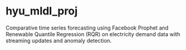 # hyu_mldl_proj
Comparative time series forecasting using Facebook Prophet and Renewable Quantile Regression (RQR) on electricity demand data with streaming updates and anomaly detection.
